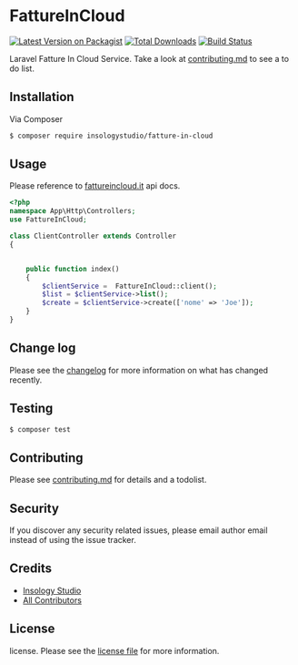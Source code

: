 # FattureInCloud

[![Latest Version on Packagist][ico-version]][link-packagist]
[![Total Downloads][ico-downloads]][link-downloads]
[![Build Status][ico-travis]][link-travis]

Laravel Fatture In Cloud Service.
Take a look at [contributing.md](contributing.md) to see a to do list.

## Installation

Via Composer

``` bash
$ composer require insologystudio/fatture-in-cloud
```

## Usage
Please reference to  [fattureincloud.it](https://api.fattureincloud.it/v1/documentation/dist/) api docs.

```php
<?php
namespace App\Http\Controllers;
use FattureInCloud;

class ClientController extends Controller
{


    public function index()
    {
        $clientService =  FattureInCloud::client();
        $list = $clientService->list();
        $create = $clientService->create(['nome' => 'Joe']);
    }
}

```

## Change log

Please see the [changelog](changelog.md) for more information on what has changed recently.


## Testing

``` bash
$ composer test
```

## Contributing

Please see [contributing.md](contributing.md) for details and a todolist.

## Security

If you discover any security related issues, please email author email instead of using the issue tracker.

## Credits

- [Insology Studio][link-author]
- [All Contributors][link-contributors]

## License

license. Please see the [license file](license.md) for more information.

[ico-version]: https://img.shields.io/packagist/v/insologystudio/fatture-in-cloud.svg?style=flat-square
[ico-downloads]: https://img.shields.io/packagist/dt/insologystudio/fatture-in-cloud.svg?style=flat-square
[ico-travis]: https://img.shields.io/travis/insologystudio/fatture-in-cloud/master.svg?style=flat-square
[ico-styleci]: https://styleci.io/repos/12345678/shield

[link-packagist]: https://packagist.org/packages/insologystudio/fatture-in-cloud
[link-downloads]: https://packagist.org/packages/insologystudio/fatture-in-cloud
[link-travis]: https://travis-ci.org/insologystudio/fatture-in-cloud
[link-styleci]: https://styleci.io/repos/12345678
[link-author]: https://github.com/insologystudio
[link-contributors]: ../../contributors
